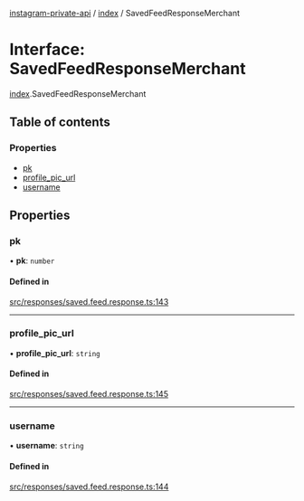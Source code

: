 [instagram-private-api](../../README.md) / [index](../../modules/index.md) / SavedFeedResponseMerchant

# Interface: SavedFeedResponseMerchant

[index](../../modules/index.md).SavedFeedResponseMerchant

## Table of contents

### Properties

- [pk](SavedFeedResponseMerchant.md#pk)
- [profile\_pic\_url](SavedFeedResponseMerchant.md#profile_pic_url)
- [username](SavedFeedResponseMerchant.md#username)

## Properties

### pk

• **pk**: `number`

#### Defined in

[src/responses/saved.feed.response.ts:143](https://github.com/Nerixyz/instagram-private-api/blob/0e0721c/src/responses/saved.feed.response.ts#L143)

___

### profile\_pic\_url

• **profile\_pic\_url**: `string`

#### Defined in

[src/responses/saved.feed.response.ts:145](https://github.com/Nerixyz/instagram-private-api/blob/0e0721c/src/responses/saved.feed.response.ts#L145)

___

### username

• **username**: `string`

#### Defined in

[src/responses/saved.feed.response.ts:144](https://github.com/Nerixyz/instagram-private-api/blob/0e0721c/src/responses/saved.feed.response.ts#L144)

